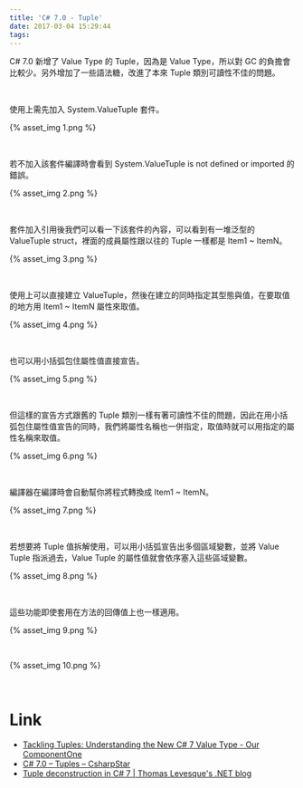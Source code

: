 ```yaml
---
title: 'C# 7.0 - Tuple'
date: 2017-03-04 15:29:44
tags:
---
```


C# 7.0 新增了 Value Type 的 Tuple，因為是 Value Type，所以對 GC 的負擔會比較少。另外增加了一些語法糖，改進了本來 Tuple 類別可讀性不佳的問題。  

<!-- More -->

<br/>


使用上需先加入 System.ValueTuple 套件。   

{% asset_img 1.png %}

<br/>


若不加入該套件編譯時會看到 System.ValueTuple is not defined or imported 的錯誤。  

{% asset_img 2.png %}

<br/>


套件加入引用後我們可以看一下該套件的內容，可以看到有一堆泛型的 ValueTuple struct，裡面的成員屬性跟以往的 Tuple 一樣都是 Item1 ~ ItemN。  

{% asset_img 3.png %}

<br/>


使用上可以直接建立 ValueTuple，然後在建立的同時指定其型態與值，在要取值的地方用 Item1 ~ ItemN 屬性來取值。  

{% asset_img 4.png %}

<br/>


也可以用小括弧包住屬性值直接宣告。  

{% asset_img 5.png %}

<br/>


但這樣的宣告方式跟舊的 Tuple 類別一樣有著可讀性不佳的問題，因此在用小括弧包住屬性值宣告的同時，我們將屬性名稱也一併指定，取值時就可以用指定的屬性名稱來取值。  

{% asset_img 6.png %}

<br/>


編譯器在編譯時會自動幫你將程式轉換成 Item1 ~ ItemN。  

{% asset_img 7.png %}

<br/>


若想要將 Tuple 值拆解使用，可以用小括弧宣告出多個區域變數，並將 Value Tuple 指派過去，Value Tuple 的屬性值就會依序塞入這些區域變數。  

{% asset_img 8.png %}

<br/>


這些功能即使套用在方法的回傳值上也一樣適用。  

{% asset_img 9.png %}

<br/>


{% asset_img 10.png %}

<br/>


Link
======
* [Tackling Tuples: Understanding the New C# 7 Value Type - Our ComponentOne](http://our.componentone.com/2017/01/30/tackling-tuples-understanding-the-new-c-7-value-type/)
* [C# 7.0 – Tuples – CsharpStar](http://www.csharpstar.com/csharp-tuples/)
* [Tuple deconstruction in C# 7 | Thomas Levesque's .NET blog](http://www.thomaslevesque.com/2016/08/23/tuple-deconstruction-in-c-7/)
